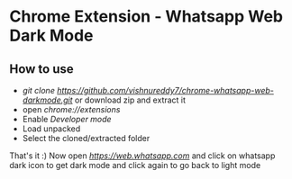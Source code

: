 # Chrome Extension - Whatsapp Web Dark Mode

## How to use

* *git clone https://github.com/vishnureddy7/chrome-whatsapp-web-darkmode.git* or download zip and extract it
* open *chrome://extensions*
* Enable *Developer mode*
* Load unpacked
* Select the cloned/extracted folder

That's it :) Now open *https://web.whatsapp.com* and click on whatsapp dark icon to get dark mode and click again to go back to light mode
